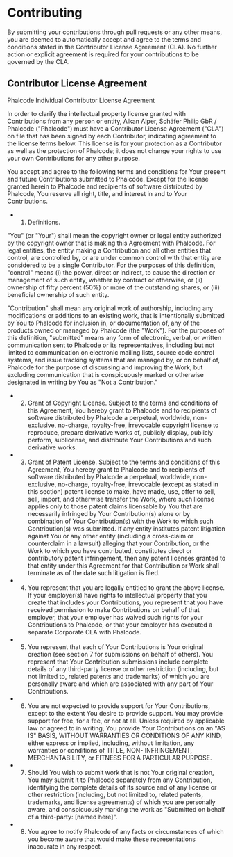 # Contributing
By submitting your contributions through pull requests or any other means, you are deemed to automatically accept and agree to the terms and conditions stated in the Contributor License Agreement (CLA). No further action or explicit agreement is required for your contributions to be governed by the CLA.
## Contributor License Agreement

Phalcode Individual Contributor License Agreement

In order to clarify the intellectual property license granted with Contributions from any person or entity, Alkan Alper, Schäfer Philip GbR / Phalcode ("Phalcode") must have a Contributor License Agreement ("CLA") on file that has been signed by each Contributor, indicating agreement to the license terms below. This license is for your protection as a Contributor as well as the protection of Phalcode; it does not change your rights to use your own Contributions for any other purpose.

You accept and agree to the following terms and conditions for Your present and future Contributions submitted to Phalcode. Except for the license granted herein to Phalcode and recipients of software distributed by Phalcode, You reserve all right, title, and interest in and to Your Contributions.

- 1. Definitions.

"You" (or "Your") shall mean the copyright owner or legal entity authorized by the copyright owner that is making this Agreement with Phalcode. For legal entities, the entity making a Contribution and all other entities that control, are controlled by, or are under common control with that entity are considered to be a single Contributor. For the purposes of this definition, "control" means (i) the power, direct or indirect, to cause the direction or management of such entity, whether by contract or otherwise, or (ii) ownership of fifty percent (50%) or more of the outstanding shares, or (iii) beneficial ownership of such entity.

"Contribution" shall mean any original work of authorship, including any modifications or additions to an existing work, that is intentionally submitted by You to Phalcode for inclusion in, or documentation of, any of the products owned or managed by Phalcode (the "Work"). For the purposes of this definition, "submitted" means any form of electronic, verbal, or written communication sent to Phalcode or its representatives, including but not limited to communication on electronic mailing lists, source code control systems, and issue tracking systems that are managed by, or on behalf of, Phalcode for the purpose of discussing and improving the Work, but excluding communication that is conspicuously marked or otherwise designated in writing by You as "Not a Contribution."

- 2. Grant of Copyright License. Subject to the terms and conditions of this Agreement, You hereby grant to Phalcode and to recipients of software distributed by Phalcode a perpetual, worldwide, non-exclusive, no-charge, royalty-free, irrevocable copyright license to reproduce, prepare derivative works of, publicly display, publicly perform, sublicense, and distribute Your Contributions and such derivative works.

- 3. Grant of Patent License. Subject to the terms and conditions of this Agreement, You hereby grant to Phalcode and to recipients of software distributed by Phalcode a perpetual, worldwide, non-exclusive, no-charge, royalty-free, irrevocable (except as stated in this section) patent license to make, have made, use, offer to sell, sell, import, and otherwise transfer the Work, where such license applies only to those patent claims licensable by You that are necessarily infringed by Your Contribution(s) alone or by combination of Your Contribution(s) with the Work to which such Contribution(s) was submitted. If any entity institutes patent litigation against You or any other entity (including a cross-claim or counterclaim in a lawsuit) alleging that your Contribution, or the Work to which you have contributed, constitutes direct or contributory patent infringement, then any patent licenses granted to that entity under this Agreement for that Contribution or Work shall terminate as of the date such litigation is filed.

- 4. You represent that you are legally entitled to grant the above license. If your employer(s) have rights to intellectual property that you create that includes your Contributions, you represent that you have received permission to make Contributions on behalf of that employer, that your employer has waived such rights for your Contributions to Phalcode, or that your employer has executed a separate Corporate CLA with Phalcode.

- 5. You represent that each of Your Contributions is Your original creation (see section 7 for submissions on behalf of others). You represent that Your Contribution submissions include complete details of any third-party license or other restriction (including, but not limited to, related patents and trademarks) of which you are personally aware and which are associated with any part of Your Contributions.

- 6. You are not expected to provide support for Your Contributions, except to the extent You desire to provide support. You may provide support for free, for a fee, or not at all. Unless required by applicable law or agreed to in writing, You provide Your Contributions on an "AS IS" BASIS, WITHOUT WARRANTIES OR CONDITIONS OF ANY KIND, either express or implied, including, without limitation, any warranties or conditions of TITLE, NON- INFRINGEMENT, MERCHANTABILITY, or FITNESS FOR A PARTICULAR PURPOSE.

- 7. Should You wish to submit work that is not Your original creation, You may submit it to Phalcode separately from any Contribution, identifying the complete details of its source and of any license or other restriction (including, but not limited to, related patents, trademarks, and license agreements) of which you are personally aware, and conspicuously marking the work as "Submitted on behalf of a third-party: [named here]".

- 8. You agree to notify Phalcode of any facts or circumstances of which you become aware that would make these representations inaccurate in any respect.
